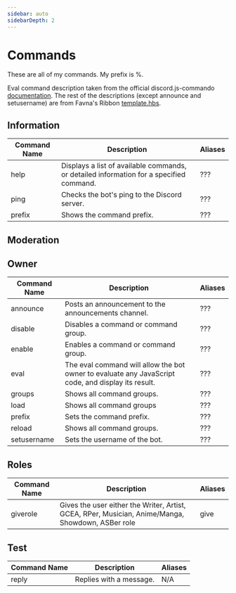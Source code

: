 ```yaml
---
sidebar: auto
sidebarDepth: 2
---
```


# Commands
<div is="discord-messages">
	<discord-message author="PXR Bot" avatar="pxrbot" :bot="true">
	    These are all of my commands. My prefix is %.
	</discord-message>
</div>

Eval command description taken from the official discord.js-commando [documentation](https://discord.js.org/#/docs/commando/master/commands/builtins). The rest of the descriptions (except announce and setusername) are from Favna's Ribbon [template.hbs](https://raw.githubusercontent.com/Favna/ribbon/a4b6542868aa90ebf6df557dec441f7431a14562/docs/template.hbs).

## Information
| Command Name  | Description   | Aliases |
| ------------- |-------------  |------------- |
| help          | Displays a list of available commands, or detailed information for a specified command. | ??? |
| ping          | Checks the bot's ping to the Discord server.     | ??? |
| prefix        | Shows the command prefix.      | ??? |

## Moderation

## Owner


| Command Name          | Description   | Aliases |
| ------------- |-------------  |------------- |
| announce      | Posts an announcement to the announcements channel.                   | ??? |
| disable       | Disables a command or command group. | ??? |
| enable        | Enables a command or command group.  | ??? |
| eval          | The eval command will allow the bot owner to evaluate any JavaScript code, and display its result.      | ??? |
| groups        | Shows all command groups.      | ??? |
| load          | Shows all command groups      | ??? |
| prefix        | Sets the command prefix.      | ??? |
| reload        | Shows all command groups.      | ??? |
| setusername   | Sets the username of the bot.  | ??? |

## Roles
| Command Name          | Description   | Aliases |
| ------------- |-------------  |------------- |
| giverole      | Gives the user either the Writer, Artist, GCEA, RPer, Musician, Anime/Manga, Showdown, ASBer role | give |

## Test
| Command Name          | Description   | Aliases |
| ------------- |-------------  |------------- |
| reply      | Replies with a message. | N/A |
